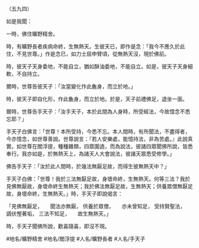 （五九四）

如是我聞：

一時，佛住曠野精舍。

時，有曠野長者疾病命終，生無熱天。生彼天已，即作是念：「我今不應久於此住，不見世尊。」作是念已，如力士屈申臂頃，從無熱天沒，現於佛前。

時，彼天子天身委地，不能自立，猶如酥油委地，不能自立。如是，彼天子天身細軟，不自持立。

爾時，世尊告彼天子：「汝當變化作此麁身，而立於地。」

時，彼天子即自化形，作此麁身，而立於地。於是，天子前禮佛足，退坐一面。

爾時，世尊告手天子：「汝手天子，本於此間為人身時，所受經法，今故憶念不悉忘耶？」

手天子白佛言：「世尊！本所受持，今悉不忘。本人間時，有所聞法，不盡得者，今亦憶念，如世尊善說。世尊說言：『若人安樂處，能憶持法，非為苦處。』此說真實。如世尊在閻浮提，種種雜類，四眾圍遶，而為說法，彼諸四眾聞佛所說，皆悉奉行。我亦如是，於無熱天上，為諸天人大會說法，彼諸天眾悉受修學。」

佛告手天子：「汝於此人間時，於幾法無厭足故，而得生彼無熱天中？」

手天子白佛：「世尊！我於三法無厭足故，身壞命終，生無熱天。何等三法？我於見佛無厭故，身壞命終生無熱天；我於佛法無厭足故，生無熱天；供養眾僧無厭足故，身壞命終，生無熱天。」時，手天子即說偈言：

「見佛無厭足，　　聞法亦無厭，
供養於眾僧，　　亦未曾知足，
受持賢聖法，　　調伏慳著垢，
三法不知足，　　故生無熱天。」

時，手天子聞佛所說，歡喜隨喜，即沒不現。

#地名/曠野精舍
#地名/閻浮提
#人名/曠野長者
#人名/手天子

